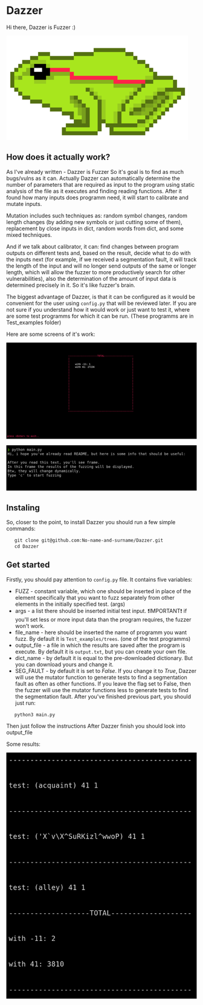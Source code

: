 # Dazzer

Hi there, Dazzer is Fuzzer :) 

![Image alt](https://github.com/No-name-and-surname/imagere/raw/main/pix.png)

## How does it actually work?

As I've already written -  Dazzer is Fuzzer
So it's goal is to find as much bugs/vulns as it can.
Actually Dazzer can automatically determine the number of parameters that are required as input to the program using static analysis of the file as it executes and finding reading functions.
After it found how many inputs does programm need, it will start to calibrate and mutate inputs. 

Mutation includes such techniques as: random symbol changes, random length changes (by adding new symbols or just cutting some of them), 
replacement by close inputs in dict, random words from dict, and some mixed techniques.

And if we talk about calibrator, it can: find changes between program outputs on different tests and, based on the result, decide what to do with the inputs next (for example, if we received a segmentation fault, it will track the length of the input and will no longer send outputs of the same or longer length, which will allow the fuzzer to more productively search for other vulnerabilities),
also the determination of the amount of input data is determined precisely in it. So it's like fuzzer's brain.

The biggest advantage of Dazzer, is that it can be configured as it would be convenient for the user using `config.py` that will be reviewed later. 
If you are not sure if you understand how it would work or just want to test it, where are some test programms for which it can be run. (These programms are in Test_examples folder)

Here are some screens of it's work:

![Image alt](https://github.com/No-name-and-surname/imagere/raw/main/Screenshot%20from%202024-07-30%2014-47-07.png)

![Image alt](https://github.com/No-name-and-surname/imagere/raw/main/Screenshot%20from%202024-07-30%2014-45-17.png)


## Instaling

So, closer to the point, to install Dazzer you should run a few simple commands:

```
   git clone git@github.com:No-name-and-surname/Dazzer.git
   cd Dazzer
```

## Get started

Firstly, you should pay attention to  `config.py`  file.
It contains five variables: 
   * FUZZ - constant variable, which one should be inserted in place of the element specifically that you want to fuzz separately from other elements in the initially specified test. (args) 
   * args - a list there should be inserted initial test input. ❗IMPORTANT❗ if you'll set less or more input data than the program requires, the fuzzer won't work.
   * file_name - here should be inserted the name of programm you want fuzz. By default it is  `Test_examples/trees`. (one of the test programms)
   * output_file - a file in which the results are saved after the program is execute. By default it is  `output.txt`, but you can create your own file.
   * dict_name - by default it is equal to the pre-downloaded dictionary. But you can download yours and change it.
   * SEG_FAULT - by default it is set to *False*. If you change it to *True*, Dazzer will use the mutator function to generate tests to find a segmentation fault as often as other functions. If you leave the flag set to False, then the fuzzer will use       the mutator functions less to generate tests to find the segmentation fault.
After you've finished previous part, you should just run:

```
   python3 main.py
```
Then just follow the instructions
After Dazzer finish you should look into output_file

Some results:

![Image alt](https://github.com/No-name-and-surname/imagere/raw/main/Screenshot%20from%202024-07-30%2014-53-03.png)

## 
